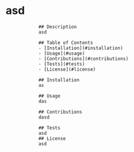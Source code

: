 # asd

                ## Description
                asd

                ## Table of Contents
                - [Installation](#installation)
                - [Usage](#usage)
                - [Contributions](#contributions)
                - [Tests](#tests)
                - [License](#license)

                ## Installation
                as

                ## Usage
                das

                ## Contributions
                dasd

                ## Tests
                asd
                ## License
                asd